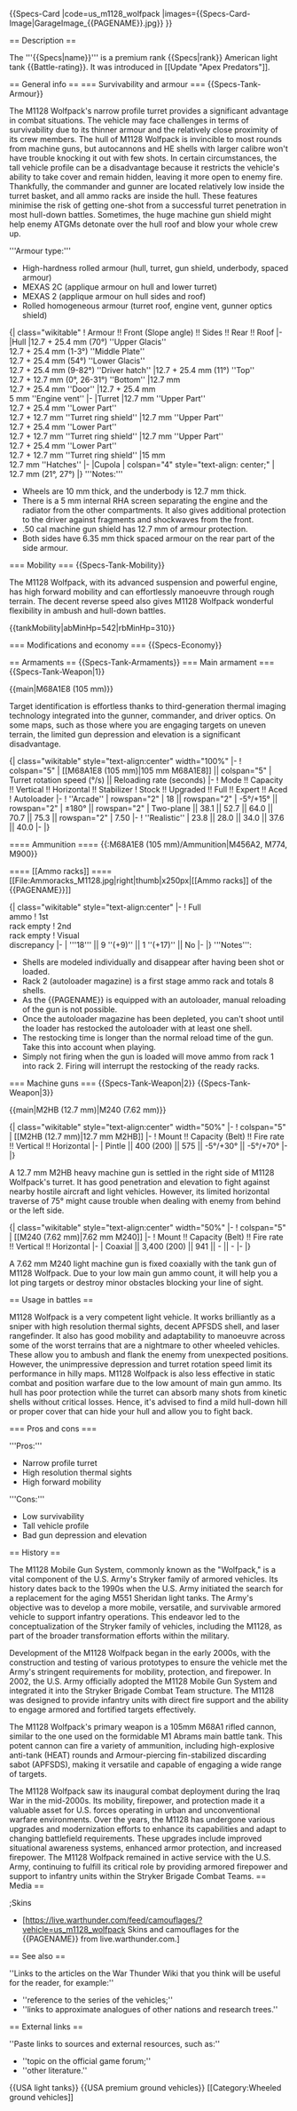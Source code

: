 {{Specs-Card
|code=us_m1128_wolfpack
|images={{Specs-Card-Image|GarageImage_{{PAGENAME}}.jpg}}
}}

== Description ==
<!-- ''In the description, the first part should be about the history of the creation and combat usage of the vehicle, as well as its key features. In the second part, tell the reader about the ground vehicle in the game. Insert a screenshot of the vehicle, so that if the novice player does not remember the vehicle by name, he will immediately understand what kind of vehicle the article is talking about.'' -->
The '''{{Specs|name}}''' is a premium rank {{Specs|rank}} American light tank {{Battle-rating}}. It was introduced in [[Update "Apex Predators"]].

== General info ==
=== Survivability and armour ===
{{Specs-Tank-Armour}}
<!-- ''Describe armour protection. Note the most well protected and key weak areas. Appreciate the layout of modules as well as the number and location of crew members. Is the level of armour protection sufficient, is the placement of modules helpful for survival in combat? If necessary use a visual template to indicate the most secure and weak zones of the armour.'' -->
The M1128 Wolfpack's narrow profile turret provides a significant advantage in combat situations. The vehicle may face challenges in terms of survivability due to its thinner armour and the relatively close proximity of its crew members. The hull of M1128 Wolfpack is invincible to most rounds from machine guns, but autocannons and HE shells with larger calibre won't have trouble knocking it out with few shots. In certain circumstances, the tall vehicle profile can be a disadvantage because it restricts the vehicle's ability to take cover and remain hidden, leaving it more open to enemy fire. Thankfully, the commander and gunner are located relatively low inside the turret basket, and all ammo racks are inside the hull. These features minimise the risk of getting one-shot from a successful turret penetration in most hull-down battles. Sometimes, the huge machine gun shield might help enemy ATGMs detonate over the hull roof and blow your whole crew up.

'''Armour type:''' <!-- The types of armour present on the vehicle and their general locations -->
<!-- Example: * Rolled homogeneous armour (Front, Side, Rear, Hull roof)
* Cast homogeneous armour (Turret, Transmission area) -->

* High-hardness rolled armour (hull, turret, gun shield, underbody, spaced armour)
* MEXAS 2C (applique armour on hull and lower turret)
* MEXAS 2 (applique armour on hull sides and roof)
* Rolled homogeneous armour (turret roof, engine vent, gunner optics shield)

{| class="wikitable"
! Armour !! Front (Slope angle) !! Sides !! Rear !! Roof
|-
|Hull
|12.7 + 25.4 mm (70°) ''Upper Glacis''<br>12.7 + 25.4 mm (1-3°) ''Middle Plate''<br>12.7 + 25.4 mm (54°) ''Lower Glacis'' <br>12.7 + 25.4 mm (9-82°) ''Driver hatch''
|12.7 + 25.4 mm (11°) ''Top'' <br> 12.7 + 12.7 mm (0°, 26-31°) ''Bottom''
|12.7 mm <br> 12.7 + 25.4 mm ''Door''
|12.7 + 25.4 mm <br> 5 mm ''Engine vent''
|-
|Turret
|12.7 mm ''Upper Part'' <br>12.7 + 25.4 mm ''Lower Part'' <br>12.7 + 12.7 mm ''Turret ring shield''
|12.7 mm ''Upper Part'' <br>12.7 + 25.4 mm ''Lower Part'' <br>12.7 + 12.7 mm ''Turret ring shield''
|12.7 mm ''Upper Part'' <br>12.7 + 25.4 mm ''Lower Part'' <br>12.7 + 12.7 mm ''Turret ring shield''
|15 mm <br>12.7 mm ''Hatches''
|-
|Cupola
| colspan="4" style="text-align: center;" | 12.7 mm (21°, 27°)
|}
'''Notes:'''

* Wheels are 10 mm thick, and the underbody is 12.7 mm thick.
* There is a 5 mm internal RHA screen separating the engine and the radiator from the other compartments. It also gives additional protection to the driver against fragments and shockwaves from the front.
* .50 cal machine gun shield has 12.7 mm of armour protection.
* Both sides have 6.35 mm thick spaced armour on the rear part of the side armour.

=== Mobility ===
{{Specs-Tank-Mobility}}
<!-- ''Write about the mobility of the ground vehicle. Estimate the specific power and manoeuvrability, as well as the maximum speed forwards and backwards.'' -->
The M1128 Wolfpack, with its advanced suspension and powerful engine, has high forward mobility and can effortlessly manoeuvre through rough terrain. The decent reverse speed also gives M1128 Wolfpack wonderful flexibility in ambush and hull-down battles.

{{tankMobility|abMinHp=542|rbMinHp=310}}

=== Modifications and economy ===
{{Specs-Economy}}

== Armaments ==
{{Specs-Tank-Armaments}}
=== Main armament ===
{{Specs-Tank-Weapon|1}}
<!-- ''Give the reader information about the characteristics of the main gun. Assess its effectiveness in a battle based on the reloading speed, ballistics and the power of shells. Do not forget about the flexibility of the fire, that is how quickly the cannon can be aimed at the target, open fire on it and aim at another enemy. Add a link to the main article on the gun: <code><nowiki>{{main|Name of the weapon}}</nowiki></code>. Describe in general terms the ammunition available for the main gun. Give advice on how to use them and how to fill the ammunition storage.'' -->
{{main|M68A1E8 (105 mm)}}

Target identification is effortless thanks to third-generation thermal imaging technology integrated into the gunner, commander, and driver optics. On some maps, such as those where you are engaging targets on uneven terrain, the limited gun depression and elevation is a significant disadvantage.

{| class="wikitable" style="text-align:center" width="100%"
|-
! colspan="5" | [[M68A1E8 (105 mm)|105 mm M68A1E8]] || colspan="5" | Turret rotation speed (°/s) || Reloading rate (seconds)
|-
! Mode !! Capacity !! Vertical !! Horizontal !! Stabilizer
! Stock !! Upgraded !! Full !! Expert !! Aced
! Autoloader
|-
! ''Arcade''
| rowspan="2" | 18 || rowspan="2" | -5°/+15° || rowspan="2" | ±180° || rowspan="2" | Two-plane || 38.1 || 52.7 || 64.0 || 70.7 || 75.3 || rowspan="2" | 7.50
|-
! ''Realistic''
| 23.8 || 28.0 || 34.0 || 37.6 || 40.0
|-
|}

==== Ammunition ====
{{:M68A1E8 (105 mm)/Ammunition|M456A2, M774, M900}}

==== [[Ammo racks]] ====
[[File:Ammoracks_M1128.jpg|right|thumb|x250px|[[Ammo racks]] of the {{PAGENAME}}]]
<!-- '''Last updated: 2.27.2.27''' -->
{| class="wikitable" style="text-align:center"
|-
! Full<br>ammo
! 1st<br>rack empty
! 2nd<br>rack empty
! Visual<br>discrepancy
|-
| '''18''' || 9&nbsp;''(+9)'' || 1&nbsp;''(+17)'' || No
|-
|}
'''Notes''':

* Shells are modeled individually and disappear after having been shot or loaded.
* Rack 2 (autoloader magazine) is a first stage ammo rack and totals 8 shells.
* As the {{PAGENAME}} is equipped with an autoloader, manual reloading of the gun is not possible.
* Once the autoloader magazine has been depleted, you can't shoot until the loader has restocked the autoloader with at least one shell.
* The restocking time is longer than the normal reload time of the gun. Take this into account when playing.
* Simply not firing when the gun is loaded will move ammo from rack 1 into rack 2. Firing will interrupt the restocking of the ready racks.

=== Machine guns ===
{{Specs-Tank-Weapon|2}}
{{Specs-Tank-Weapon|3}}
<!-- ''Offensive and anti-aircraft machine guns not only allow you to fight some aircraft but also are effective against lightly armoured vehicles. Evaluate machine guns and give recommendations on its use.'' -->
{{main|M2HB (12.7 mm)|M240 (7.62 mm)}}

{| class="wikitable" style="text-align:center" width="50%"
|-
! colspan="5" | [[M2HB (12.7 mm)|12.7 mm M2HB]]
|-
! Mount !! Capacity (Belt) !! Fire rate !! Vertical !! Horizontal
|-
| Pintle || 400 (200) || 575 || -5°/+30° || -5°/+70°
|-
|}

A 12.7 mm M2HB heavy machine gun is settled in the right side of M1128 Wolfpack's turret. It has good penetration and elevation to fight against nearby hostile aircraft and light vehicles. However, its limited horizontal traverse of 75° might cause trouble when dealing with enemy from behind or the left side.

{| class="wikitable" style="text-align:center" width="50%"
|-
! colspan="5" | [[M240 (7.62 mm)|7.62 mm M240]]
|-
! Mount !! Capacity (Belt) !! Fire rate !! Vertical !! Horizontal
|-
| Coaxial || 3,400 (200) || 941 || - || -
|-
|}

A 7.62 mm M240 light machine gun is fixed coaxially with the tank gun of M1128 Wolfpack. Due to your low main gun ammo count, it will help you a lot ping targets or destroy minor obstacles blocking your line of sight.

== Usage in battles ==
<!-- ''Describe the tactics of playing in the vehicle, the features of using vehicles in the team and advice on tactics. Refrain from creating a "guide" - do not impose a single point of view but instead give the reader food for thought. Describe the most dangerous enemies and give recommendations on fighting them. If necessary, note the specifics of the game in different modes (AB, RB, SB).'' -->
M1128 Wolfpack is a very competent light vehicle. It works brilliantly as a sniper with high resolution thermal sights, decent APFSDS shell, and laser rangefinder. It also has good mobility and adaptability to manoeuvre across some of the worst terrains that are a nightmare to other wheeled vehicles. These allow you to ambush and flank the enemy from unexpected positions. However, the unimpressive depression and turret rotation speed limit its performance in hilly maps. M1128 Wolfpack is also less effective in static combat and position warfare due to the low amount of main gun ammo. Its hull has poor protection while the turret can absorb many shots from kinetic shells without critical losses. Hence, it's advised to find a mild hull-down hill or proper cover that can hide your hull and allow you to fight back.

=== Pros and cons ===
<!-- ''Summarise and briefly evaluate the vehicle in terms of its characteristics and combat effectiveness. Mark its pros and cons in a bulleted list. Try not to use more than 6 points for each of the characteristics. Avoid using categorical definitions such as "bad", "good" and the like - use substitutions with softer forms such as "inadequate" and "effective".'' -->

'''Pros:'''

* Narrow profile turret
* High resolution thermal sights
* High forward mobility

'''Cons:'''

* Low survivability
* Tall vehicle profile
* Bad gun depression and elevation

== History ==
<!-- ''Describe the history of the creation and combat usage of the vehicle in more detail than in the introduction. If the historical reference turns out to be too long, take it to a separate article, taking a link to the article about the vehicle and adding a block "/History" (example: <nowiki>https://wiki.warthunder.com/(Vehicle-name)/History</nowiki>) and add a link to it here using the <code>main</code> template. Be sure to reference text and sources by using <code><nowiki><ref></ref></nowiki></code>, as well as adding them at the end of the article with <code><nowiki><references /></nowiki></code>. This section may also include the vehicle's dev blog entry (if applicable) and the in-game encyclopedia description (under <code><nowiki>=== In-game description ===</nowiki></code>, also if applicable).'' -->
The M1128 Mobile Gun System, commonly known as the "Wolfpack," is a vital component of the U.S. Army's Stryker family of armored vehicles. Its history dates back to the 1990s when the U.S. Army initiated the search for a replacement for the aging M551 Sheridan light tanks. The Army's objective was to develop a more mobile, versatile, and survivable armored vehicle to support infantry operations. This endeavor led to the conceptualization of the Stryker family of vehicles, including the M1128, as part of the broader transformation efforts within the military.

Development of the M1128 Wolfpack began in the early 2000s, with the construction and testing of various prototypes to ensure the vehicle met the Army's stringent requirements for mobility, protection, and firepower. In 2002, the U.S. Army officially adopted the M1128 Mobile Gun System and integrated it into the Stryker Brigade Combat Team structure. The M1128 was designed to provide infantry units with direct fire support and the ability to engage armored and fortified targets effectively.

The M1128 Wolfpack's primary weapon is a 105mm M68A1 rifled cannon, similar to the one used on the formidable M1 Abrams main battle tank. This potent cannon can fire a variety of ammunition, including high-explosive anti-tank (HEAT) rounds and Armour-piercing fin-stabilized discarding sabot (APFSDS), making it versatile and capable of engaging a wide range of targets.

The M1128 Wolfpack saw its inaugural combat deployment during the Iraq War in the mid-2000s. Its mobility, firepower, and protection made it a valuable asset for U.S. forces operating in urban and unconventional warfare environments. Over the years, the M1128 has undergone various upgrades and modernization efforts to enhance its capabilities and adapt to changing battlefield requirements. These upgrades include improved situational awareness systems, enhanced armor protection, and increased firepower. The M1128 Wolfpack remained in active service with the U.S. Army, continuing to fulfill its critical role by providing armored firepower and support to infantry units within the Stryker Brigade Combat Teams.
== Media ==
<!-- ''Excellent additions to the article would be video guides, screenshots from the game, and photos.'' -->

;Skins

* [https://live.warthunder.com/feed/camouflages/?vehicle=us_m1128_wolfpack Skins and camouflages for the {{PAGENAME}} from live.warthunder.com.]

== See also ==
<!-- ''Links to the articles on the War Thunder Wiki that you think will be useful for the reader, for example:''
* ''reference to the series of the vehicles;''
* ''links to approximate analogues of other nations and research trees.'' -->
''Links to the articles on the War Thunder Wiki that you think will be useful for the reader, for example:''

* ''reference to the series of the vehicles;''
* ''links to approximate analogues of other nations and research trees.''

== External links ==
<!-- ''Paste links to sources and external resources, such as:''
* ''topic on the official game forum;''
* ''other literature.'' -->
''Paste links to sources and external resources, such as:''

* ''topic on the official game forum;''
* ''other literature.''

{{USA light tanks}}
{{USA premium ground vehicles}}
[[Category:Wheeled ground vehicles]]